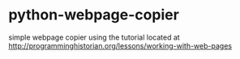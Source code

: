 # python-webpage-copier

simple webpage copier using the tutorial located at http://programminghistorian.org/lessons/working-with-web-pages

